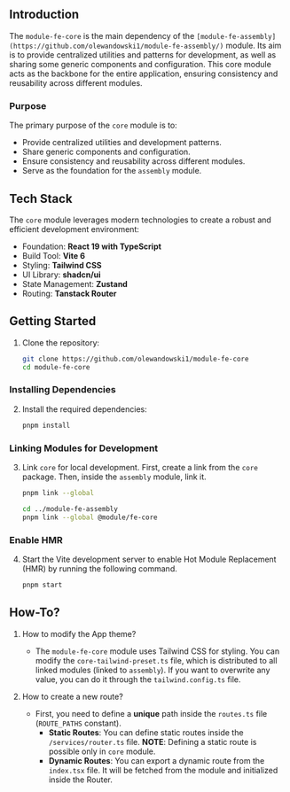 ## Introduction

The `module-fe-core` is the main dependency of the `[module-fe-assembly](https://github.com/olewandowski1/module-fe-assembly/)` module. Its aim is to provide centralized utilities and patterns for development, as well as sharing some generic components and configuration. This core module acts as the backbone for the entire application, ensuring consistency and reusability across different modules.

### Purpose

The primary purpose of the `core` module is to:

- Provide centralized utilities and development patterns.
- Share generic components and configuration.
- Ensure consistency and reusability across different modules.
- Serve as the foundation for the `assembly` module.

## Tech Stack

The `core` module leverages modern technologies to create a robust and efficient development environment:

- Foundation: **React 19 with TypeScript**
- Build Tool: **Vite 6**
- Styling: **Tailwind CSS**
- UI Library: **shadcn/ui**
- State Management: **Zustand**
- Routing: **Tanstack Router**

## Getting Started

1. Clone the repository:
   ```bash
   git clone https://github.com/olewandowski1/module-fe-core
   cd module-fe-core
   ```

### Installing Dependencies

2. Install the required dependencies:
   ```bash
   pnpm install
   ```

### Linking Modules for Development

3. Link `core` for local development. First, create a link from the `core` package. Then, inside the `assembly` module, link it.

   ```bash
   pnpm link --global

   cd ../module-fe-assembly
   pnpm link --global @module/fe-core
   ```

### Enable HMR

4. Start the Vite development server to enable Hot Module Replacement (HMR) by running the following command.

   ```bash
   pnpm start
   ```

## How-To?

1. How to modify the App theme?

   - The `module-fe-core` module uses Tailwind CSS for styling. You can modify the `core-tailwind-preset.ts` file, which is distributed to all linked modules (linked to `assembly`). If you want to overwrite any value, you can do it through the `tailwind.config.ts` file.

2. How to create a new route?

   - First, you need to define a **unique** path inside the `routes.ts` file (`ROUTE_PATHS` constant).
     - **Static Routes**: You can define static routes inside the `/services/router.ts` file. **NOTE**: Defining a static route is possible only in `core` module.
     - **Dynamic Routes**: You can export a dynamic route from the `index.tsx` file. It will be fetched from the module and initialized inside the Router.
